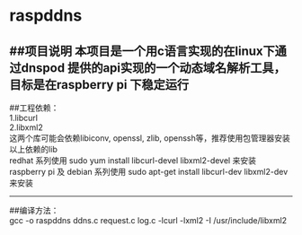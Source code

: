 # raspddns


##项目说明
本项目是一个用c语言实现的在linux下通过dnspod 提供的api实现的一个动态域名解析工具，目标是在raspberry pi 下稳定运行
----
##工程依赖：  
1.libcurl  
2.libxml2  
这两个库可能会依赖libiconv, openssl, zlib, openssh等，推荐使用包管理器安装以上依赖的lib  
redhat 系列使用 sudo yum install libcurl-devel libxml2-devel 来安装  
raspberry pi 及 debian 系列使用 sudo apt-get install libcurl-dev libxml2-dev 来安装  

----
##编译方法：  
  gcc -o raspddns ddns.c request.c log.c -lcurl -lxml2 -I /usr/include/libxml2  
